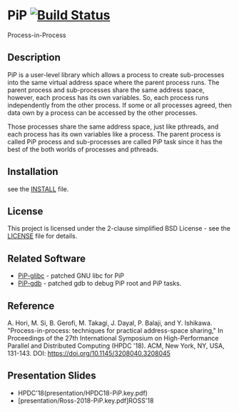 # PiP [![Build Status](https://travis-ci.org/RIKEN-SysSoft/PiP.svg?branch=pip-1)](https://travis-ci.org/RIKEN-SysSoft/PiP)

Process-in-Process

## Description

PiP is a user-level library which allows a process to create sub-processes into the same virtual address space where the parent process runs. The parent process and sub-processes share the same address space, however, each process has its own variables. So, each process runs independently from the other process. If some or all processes agreed, then data own by a process can be accessed by the other processes.

Those processes share the same address space, just like pthreads, and each process has its own variables like a process. The parent process is called PiP process and sub-processes are called PiP task since it has the best of the both worlds of processes and pthreads.

## Installation

see the [INSTALL](INSTALL) file.

## License

This project is licensed under the 2-clause simplified BSD License - see the [LICENSE](LICENSE) file for details.

## Related Software

* [PiP-glibc](https://github.com/RIKEN-SysSoft/PiP-glibc) - patched GNU libc for PiP
* [PiP-gdb](https://github.com/RIKEN-SysSoft/PiP-gdb) - patched gdb to debug PiP root and PiP tasks.

## Reference

A. Hori, M. Si, B. Gerofi, M. Takagi, J. Dayal, P. Balaji, and Y. Ishikawa. "Process-in-process: techniques for practical address-space sharing," In Proceedings of the 27th International Symposium on High-Performance Parallel and Distributed Computing (HPDC '18). ACM, New York, NY, USA, 131-143. DOI: https://doi.org/10.1145/3208040.3208045

## Presentation Slides

* HPDC'18(presentation/HPDC18-PiP.key.pdf)
* [presentation/Ross-2018-PiP.key.pdf]ROSS'18
